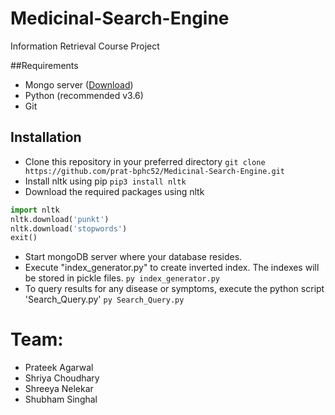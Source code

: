 # Medicinal-Search-Engine
Information Retrieval Course Project

##Requirements
- Mongo server ([Download](https://www.mongodb.com/download-center/community "Download"))
- Python (recommended v3.6)
- Git

## Installation
- Clone this repository in your preferred directory
`git clone https://github.com/prat-bphc52/Medicinal-Search-Engine.git`
- Install nltk using pip
`pip3 install nltk`
- Download the required packages using nltk
```python
import nltk
nltk.download('punkt')
nltk.download('stopwords')
exit()
```
- Start mongoDB server where your database resides.
- Execute "index_generator.py" to create inverted index. The indexes will be stored in pickle files.
`py index_generator.py`
- To query results for any disease or symptoms, execute the python script 'Search_Query.py'
`py Search_Query.py`


# Team:
- Prateek Agarwal
- Shriya Choudhary
- Shreeya Nelekar
- Shubham Singhal